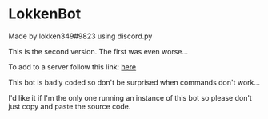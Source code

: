 # LokkenBot

Made by lokken349#9823 using discord.py

This is the second version. The first was even worse...

To add to a server follow this link: [here](https://discord.com/api/oauth2/authorize?client_id=698859232329596988&permissions=67487808&scope=bot "here")

This bot is badly coded so don't be surprised when commands don't work...

I'd like it if I'm the only one running an instance of this bot so please don't just copy and paste the source code.